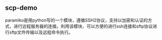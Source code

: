 ## scp-demo

paramiko是用python写的一个模块，遵循SSH2协议，支持以加密和认证的方式，进行远程服务器的连接。利用该模块，可以方便的进行ssh连接和sftp协议进行sftp文件传输以及远程命令执行。 